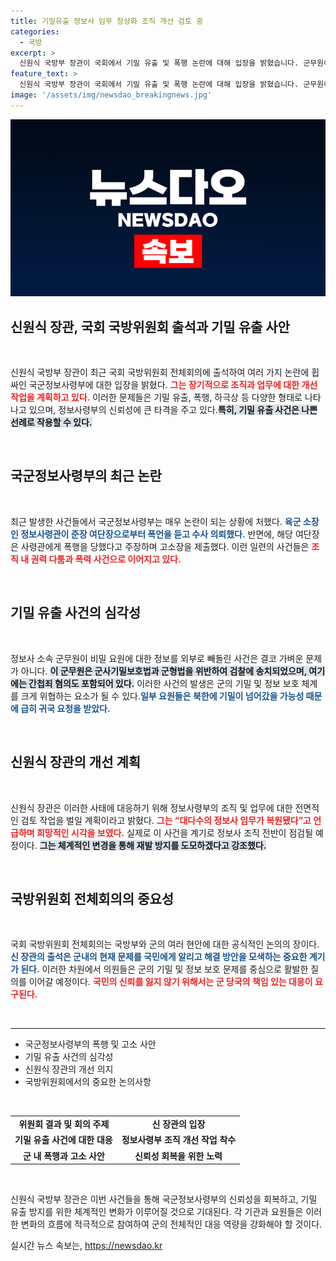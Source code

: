 ```yaml
---
title: 기밀유출 정보사 임무 정상화 조직 개선 검토 중
categories:
  - 국방
excerpt: >
  신원식 국방부 장관이 국회에서 기밀 유출 및 폭행 논란에 대해 입장을 밝혔습니다. 군무원이 비밀 정보를 빼돌린 사건은 북한으로의 기밀 유출 가능성을 시사하며, 정보사 조직 개선이 필요하다는 목소리가 커지고 있습니다.
feature_text: >
  신원식 국방부 장관이 국회에서 기밀 유출 및 폭행 논란에 대해 입장을 밝혔습니다. 군무원이 비밀 정보를 빼돌린 사건은 북한으로의 기밀 유출 가능성을 시사하며, 정보사 조직 개선이 필요하다는 목소리가 커지고 있습니다.
image: '/assets/img/newsdao_breakingnews.jpg'
---
```


<p><img src="/assets/img/newsdao_breakingnews.jpg" alt="ontimetimes 속보" /></p>

<h2 data-ke-size="size26">신원식 장관, 국회 국방위원회 출석과 기밀 유출 사안</h2>

<p data-ke-size="size16">&nbsp;</p>

<p>신원식 국방부 장관이 최근 국회 국방위원회 전체회의에 출석하여 여러 가지 논란에 휩싸인 국군정보사령부에 대한 입장을 밝혔다. <b><span style="color: #ee2323;">그는 장기적으로 조직과 업무에 대한 개선 작업을 계획하고 있다.</span></b> 이러한 문제들은 기밀 유출, 폭행, 하극상 등 다양한 형태로 나타나고 있으며, 정보사령부의 신뢰성에 큰 타격을 주고 있다.<b><span style="background-color: #21538527;">특히, 기밀 유출 사건은 나쁜 선례로 작용할 수 있다.</span></b></p>

<p data-ke-size="size16">&nbsp;</p>

<h2 data-ke-size="size26">국군정보사령부의 최근 논란</h2>

<p data-ke-size="size16">&nbsp;</p>

<p>최근 발생한 사건들에서 국군정보사령부는 매우 논란이 되는 상황에 처했다. <b><span style="color: #1a5490;">육군 소장인 정보사령관이 준장 여단장으로부터 폭언을 듣고 수사 의뢰했다.</span></b> 반면에, 해당 여단장은 사령관에게 폭행을 당했다고 주장하며 고소장을 제출했다. 이런 일련의 사건들은 <b><span style="color: #ee2323;">조직 내 권력 다툼과 폭력 사건으로 이어지고 있다.</span></b> </p>

<p data-ke-size="size16">&nbsp;</p>

<h2 data-ke-size="size26">기밀 유출 사건의 심각성</h2>

<p data-ke-size="size16">&nbsp;</p>

<p>정보사 소속 군무원이 비밀 요원에 대한 정보를 외부로 빼돌린 사건은 결코 가벼운 문제가 아니다. <b><span style="background-color: #21538527;">이 군무원은 군사기밀보호법과 군형법을 위반하여 검찰에 송치되었으며, 여기에는 간첩죄 혐의도 포함되어 있다.</span></b> 이러한 사건의 발생은 군의 기밀 및 정보 보호 체계를 크게 위협하는 요소가 될 수 있다.<b><span style="color: #1a5490;">일부 요원들은 북한에 기밀이 넘어갔을 가능성 때문에 급히 귀국 요청을 받았다.</span></b></p>

<p data-ke-size="size16">&nbsp;</p>

<h2 data-ke-size="size26">신원식 장관의 개선 계획</h2>

<p data-ke-size="size16">&nbsp;</p>

<p>신원식 장관은 이러한 사태에 대응하기 위해 정보사령부의 조직 및 업무에 대한 전면적인 검토 작업을 벌일 계획이라고 밝혔다. <b><span style="color: #ee2323;">그는 “대다수의 정보사 임무가 복원됐다”고 언급하며 희망적인 시각을 보였다.</span></b> 실제로 이 사건을 계기로 정보사 조직 전반이 점검될 예정이다. <b><span style="background-color: #21538527;">그는 체계적인 변경을 통해 재발 방지를 도모하겠다고 강조했다.</span></b></p>

<p data-ke-size="size16">&nbsp;</p>

<h2 data-ke-size="size26">국방위원회 전체회의의 중요성</h2>

<p data-ke-size="size16">&nbsp;</p>

<p>국회 국방위원회 전체회의는 국방부와 군의 여러 현안에 대한 공식적인 논의의 장이다. <b><span style="color: #1a5490;">신 장관의 출석은 군내의 현재 문제를 국민에게 알리고 해결 방안을 모색하는 중요한 계기가 된다.</span></b> 이러한 차원에서 의원들은 군의 기밀 및 정보 보호 문제를 중심으로 활발한 질의를 이어갈 예정이다. <b><span style="color: #ee2323;">국민의 신뢰를 잃지 않기 위해서는 군 당국의 책임 있는 대응이 요구된다.</span></b></p>

<p data-ke-size="size16">&nbsp;</p>

<hr>

<ul>
    <li>국군정보사령부의 폭행 및 고소 사안</li>
    <li>기밀 유출 사건의 심각성</li>
    <li>신원식 장관의 개선 의지</li>
    <li>국방위원회에서의 중요한 논의사항</li>
</ul>

<p data-ke-size="size16">&nbsp;</p>

<table style="border-collapse: collapse; width: 100%;">
    <tr>
        <td style="text-align: center; height: 17px;"><b>위원회 결과 및 회의 주제</b></td>
        <td style="text-align: center; height: 17px;"><b>신 장관의 입장</b></td>
    </tr>
    <tr>
        <td style="text-align: center; height: 17px;"><b>기밀 유출 사건에 대한 대응</b></td>
        <td style="text-align: center; height: 17px;"><b>정보사령부 조직 개선 작업 착수</b></td>
    </tr>
    <tr>
        <td style="text-align: center; height: 17px;"><b>군 내 폭행과 고소 사안</b></td>
        <td style="text-align: center; height: 17px;"><b>신뢰성 회복을 위한 노력</b></td>
    </tr>
</table>

<p data-ke-size="size16">&nbsp;</p>

<p>신원식 국방부 장관은 이번 사건들을 통해 국군정보사령부의 신뢰성을 회복하고, 기밀 유출 방지를 위한 체계적인 변화가 이루어질 것으로 기대된다. 각 기관과 요원들은 이러한 변화의 흐름에 적극적으로 참여하여 군의 전체적인 대응 역량을 강화해야 할 것이다.</p>
실시간 뉴스 속보는, <a href="https://newsdao.kr" rel="dofollow">https://newsdao.kr</a>


